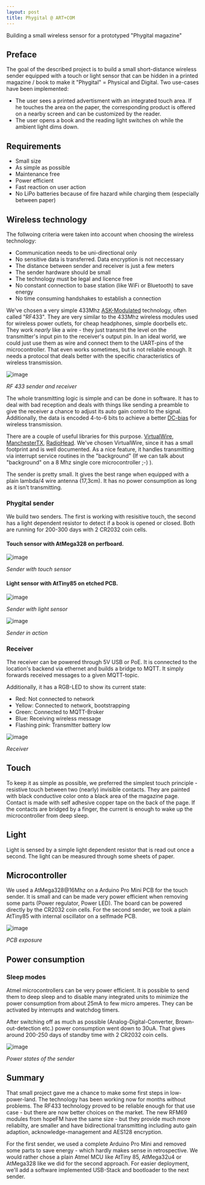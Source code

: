 ```yaml
---
layout: post
title: Phygital @ ART+COM
---
```

Building a small wireless sensor for a prototyped "Phygital magazine"


## Preface

The goal of the described project is to build a small short-distance wireless sender equipped with a touch or light sensor that can be hidden in a printed magazine / book to make it "Phygital" = Physical and Digital. 
Two use-cases have been implemented: 

* The user sees a printed advertisment with an integrated touch area. If he touches the area on the paper, the corresponding product is offered on a nearby screen and can be customized by the reader.
* The user opens a book and the reading light switches oh while the ambient light dims down.

## Requirements
* Small size
* As simple as possible
* Maintenance free
* Power efficient 
* Fast reaction on user action
* No LiPo batteries because of fire hazard while charging them (especially between paper)

## Wireless technology
The follwoing criteria were taken into account when choosing the wireless technology:

* Communication needs to be uni-directional only
* No sensitive data is transferred. Data encryption is not neccessary
* The distance between sender and receiver is just a few meters
* The sender hardware should be small
* The technology must be legal and licence free
* No constant connection to base station (like WiFi or Bluetooth) to save energy
* No time consuming handshakes to establish a connection

We've chosen a very simple 433Mhz [ASK-Modulated](https://en.wikipedia.org/wiki/Amplitude-shift_keying) technology, often called "RF433". They are very similar to the 433Mhz wireless modules used for wireless power outlets, for cheap headphones, simple doorbells etc.
They work _nearly_ like a wire - they just transmit the level on the transmitter's input pin to the receiver's output pin. In an ideal world, we could just use them as wire and connect them to the UART-pins of the microcontroller. That even works sometimes, but is not reliable enough. It needs a protocol that deals better with the specific characteristics of wireless transmission.

![image](https://github.com/elRadish/artcom.github.io/blob/phygital/images/2016-7-26-Phygital/rf433.jpg)

*RF 433 sender and receiver*

The whole transmitting logic is simple and can be done in software. It has to deal with bad reception and deals with things like sending a preamble to give the receiver a chance to adjust its auto gain control to the signal. Additionally, the data is encoded 4-to-6 bits to achieve a better [DC-bias](https://en.wikipedia.org/wiki/DC_bias) for wireless transmission.

There are a couple of useful libraries for this purpose. [VirtualWire](https://www.pjrc.com/teensy/td_libs_VirtualWire.html), [ManchesterTX](http://mchr3k.github.io/arduino-libs-manchester/), [RadioHead](http://www.airspayce.com/mikem/arduino/RadioHead/). We've chosen VirtualWire, since it has a small footprint and is well documented. As a nice feature, it handles transmitting via interrupt service routines in the "background" (If we can talk about "background" on a 8 Mhz single core microcontroller ;-) ).

The sender is pretty small. It gives the best range when equipped with a plain lambda/4 wire antenna (17,3cm). It has no power consumption as long as it isn't transmitting.

### Phygital sender

We build two senders. The first is working with resisitive touch, the second has a light dependent resistor to detect if a book is opened or closed.
Both are running for 200-300 days with 2 CR2032 coin cells.

#### Touch sensor with AtMega328 on perfboard.

![image](https://github.com/elRadish/artcom.github.io/blob/phygital/images/2016-7-26-Phygital/sender.png)

*Sender with touch sensor*

#### Light sensor with AtTiny85 on etched PCB.

![image](https://github.com/elRadish/artcom.github.io/blob/phygital/images/2016-7-26-Phygital/phy_book.png)

*Sender with light sensor*

![image](https://github.com/elRadish/artcom.github.io/blob/phygital/images/2016-7-26-Phygital/phy_book_working.gif)

*Sender in action*

### Receiver

The receiver can be powered through 5V USB or PoE. It is connected to the location's backend via ethernet and builds a bridge to MQTT. It simply forwards received messages to a given MQTT-topic.

Additionally, it has a RGB-LED to show its current state:
* Red: Not connected to network
* Yellow: Connected to network, bootstrapping
* Green: Connected to MQTT-Broker
* Blue: Receiving wireless message
* Flashing pink: Transmitter battery low

![image](https://github.com/elRadish/artcom.github.io/blob/phygital/images/2016-7-26-Phygital/receiver.png)

*Receiver*

## Touch
To keep it as simple as possible, we preferred the simplest touch principle - resistive touch between two (nearly) invisible contacts. They are painted with black conductive color onto a black area of the magazine page. Contact is made with self adhesive copper tape on the back of the page.
If the contacts are bridged by a finger, the current is enough to wake up the microcontroller from deep sleep.

## Light
Light is sensed by a simple light dependent resistor that is read out once a second. The light can be measured through some sheets of paper.

## Microcontroller
We used a AtMega328@16Mhz on a Arduino Pro Mini PCB for the touch sender. It is small and can be made very power efficient when removing some parts (Power regulator, Power LED). The board can be powered directly by the CR2032 coin cells.
For the second sender, we took a plain AtTiny85 with internal oscillator on a selfmade PCB.

![image](https://github.com/elRadish/artcom.github.io/blob/phygital/images/2016-7-26-Phygital/pcb.jpg)

*PCB exposure*

## Power consumption

### Sleep modes
Atmel microcontrollers can be very power efficient. It is possible to send them to deep sleep and to disable many integrated units to minimize the power consumption from about 25mA to few micro amperes. They can be activated by interrupts and watchdog timers.

After switching off as much as possible (Analog-Digital-Converter, Brown-out-detection etc.) power consumption went down to 30uA. That gives around 200-250 days of standby time with 2 CR2032 coin cells. 

![image](https://github.com/elRadish/artcom.github.io/blob/phygital/images/2016-7-26-Phygital/sender_lifecycle.png)

*Power states of the sender*

## Summary
That small project gave me a chance to make some first steps in low-power-land. 
The technology has been working now for months without problems.
The RF433 technology proved to be reliable enough for that use case - but there are now better choices on the market. The new RFM69 modules from hopeFM have the same size - but they provide much more reliabilty, are smaller and have bidirectional transmitting including auto gain adaption, acknowledge-management and AES128 encryption.

For the first sender, we used a complete Arduino Pro Mini and removed some parts to save energy - which hardly makes sense in retrospective. We would rather chose a plain Atmel MCU like AtTiny 85, AtMega32u4 or AtMega328 like we did for the second approach. 
For easier deployment, we'll add a software implemented USB-Stack and bootloader to the next sender.